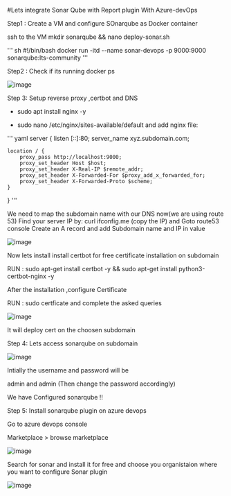 #Lets integrate Sonar Qube with Report plugin With Azure-devOps


Step1 :
Create a VM and configure SOnarqube as Docker container 

ssh to the VM
mkdir sonarqube && nano deploy-sonar.sh

''' sh
#!/bin/bash
docker run -itd --name sonar-devops -p 9000:9000 sonarqube:lts-community
'''

Step2 :  Check if its running
docker ps

![image](https://github.com/user-attachments/assets/1f3da6a2-a07d-4b47-800c-a2801e96a970)

Step 3: 
Setup reverse proxy ,certbot and DNS

- sudo apt install nginx -y
  
- sudo nano /etc/nginx/sites-available/default  and add nginx file:
  
''' yaml
server {
       listen [::]:80;
       server_name xyz.subdomain.com;

    location / {
        proxy_pass http://localhost:9000;
        proxy_set_header Host $host;
        proxy_set_header X-Real-IP $remote_addr;
        proxy_set_header X-Forwarded-For $proxy_add_x_forwarded_for;
        proxy_set_header X-Forwarded-Proto $scheme;
    }
} '''

We need to map the subdomain name with our DNS now(we are using route 53)
Find your server IP by: 
curl ifconfig.me (copy the IP) and Goto route53 console
Create an A record and add Subdomain name and IP in value


![image](https://github.com/user-attachments/assets/a1287c96-6564-4b6f-bfc4-cb6de60554da)


Now lets install install certbot for free certificate installation on subdomain

RUN :
sudo apt-get install certbot -y &&  sudo apt-get install python3-certbot-nginx -y

After the installation ,configure Certificate 

RUN : sudo certficate and complete the asked queries

![image](https://github.com/user-attachments/assets/5264fdfb-8ad6-4974-83d3-0112413b80a8)

It will deploy cert on the choosen subdomain

Step 4: 
Lets access sonarqube on subdomain

![image](https://github.com/user-attachments/assets/609cc985-6b17-4bc5-9642-36f365c58df5)

Intially the username and password will be

admin and admin
(Then change the password accordingly)

We have Configured sonarqube !!


Step 5:
Install sonarqube plugin on azure devops

Go to azure devops console 

Marketplace > browse marketplace

![image](https://github.com/user-attachments/assets/390df439-ef74-4633-9ffd-60fba34d6229)


Search for sonar and install it for free and choose you organistaion where you want to configure Sonar plugin

![image](https://github.com/user-attachments/assets/8a9d1ef7-240c-47b3-aabf-d2ce7e973424)

